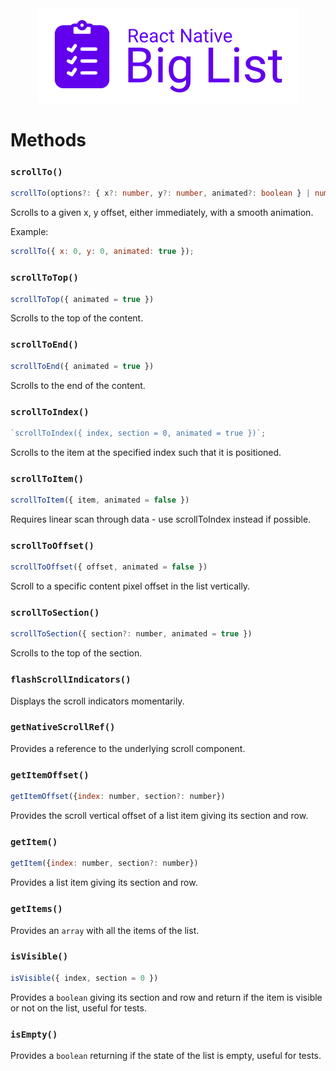 <div align="center">

<img alt="React Native Big List" src="../assets/logo.png" />

</div>

# Methods

### `scrollTo()`

```ts
scrollTo(options?: { x?: number, y?: number, animated?: boolean } | number);
```

Scrolls to a given x, y offset, either immediately, with a smooth animation.

Example:

```js
scrollTo({ x: 0, y: 0, animated: true });
```

### `scrollToTop()`

```js
scrollToTop({ animated = true })
```

Scrolls to the top of the content.

### `scrollToEnd()`

```js
scrollToEnd({ animated = true })
```

Scrolls to the end of the content.

### `scrollToIndex()`

```js
`scrollToIndex({ index, section = 0, animated = true })`;
```

Scrolls to the item at the specified index such that it is positioned.

### `scrollToItem()`

```js
scrollToItem({ item, animated = false })
```

Requires linear scan through data - use scrollToIndex instead if possible.

### `scrollToOffset()`

```js
scrollToOffset({ offset, animated = false })
```

Scroll to a specific content pixel offset in the list vertically.

### `scrollToSection()`

```js
scrollToSection({ section?: number, animated = true })
```

Scrolls to the top of the section.

### `flashScrollIndicators()`

Displays the scroll indicators momentarily.

### `getNativeScrollRef()`

Provides a reference to the underlying scroll component.

### `getItemOffset()`

```js
getItemOffset({index: number, section?: number})
```

Provides the scroll vertical offset of a list item giving its section and row.

### `getItem()`

```js
getItem({index: number, section?: number})
```

Provides a list item giving its section and row.

### `getItems()`

Provides an `array` with all the items of the list.


### `isVisible()`

```js
isVisible({ index, section = 0 })
```

Provides a `boolean` giving its section and row and return if the item is visible or not on the list, useful for tests.


### `isEmpty()`

Provides a `boolean` returning if the state of the list is empty, useful for tests.

